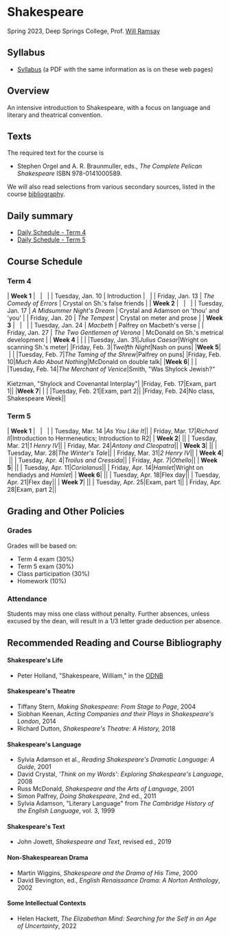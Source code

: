 # Shakespeare

Spring 2023, Deep Springs College, Prof. [Will Ramsay](https://willramsay.github.io)

## Syllabus

* [Syllabus](./ShakespeareSyllabus.pdf) (a PDF with the same information as is on these web pages)

## Overview

An intensive introduction to Shakespeare, with a focus on language and literary and theatrical convention.

## Texts

The required text for the course is
* Stephen Orgel and A. R. Braunmuller, eds., *The Complete Pelican Shakespeare* ISBN 978-0141000589.

We will also read selections from various secondary sources, listed in the course [bibliography](#recommended-reading-and-course-bibliography).

## Daily summary

* [Daily Schedule - Term 4](./daily_schedule-term_4.html)
* [Daily Schedule - Term 5](./daily_schedule-term_5.html) 

## Course Schedule

### Term 4

| **Week 1** | &nbsp; | &nbsp; |
| Tuesday, Jan. 10 | Introduction | &nbsp; |
| Friday, Jan. 13 | *The Comedy of Errors* | Crystal on Sh.'s false friends |
| **Week 2** | &nbsp; | &nbsp; |
| Tuesday, Jan. 17 | *A Midsummer Night's Dream* | Crystal and Adamson on 'thou' and 'you' |
| Friday, Jan. 20 | *The Tempest* | Crystal on meter and prose |
| **Week 3** | &nbsp; | &nbsp; |
| Tuesday, Jan. 24 | *Macbeth* | Palfrey on Macbeth's verse |
| Friday, Jan. 27 | *The Two Gentlemen of Verona* | McDonald on Sh.'s metrical development |
| **Week 4** |&nbsp;|&nbsp;|
|Tuesday, Jan. 31|*Julius Caesar*|Wright on scanning Sh.'s meter|
|Friday, Feb. 3|*Twelfth Night*|Nash on puns|
|**Week 5**|&nbsp;|&nbsp;|
|Tuesday, Feb. 7|*The Taming of the Shrew*|Palfrey on puns|
|Friday, Feb. 10|*Much Ado About Nothing*|McDonald on double talk|
|**Week 6**|&nbsp;|&nbsp;|
|Tuesday, Feb. 14|*The Merchant of Venice*|Smith, "Was Shylock Jewish?" <br> <br> Kietzman, "Shylock and Covenantal Interplay"|
|Friday, Feb. 17|Exam, part 1||
|**Week 7**|&nbsp;|&nbsp;|
|Tuesday, Feb. 21|Exam, part 2||
|Friday, Feb. 24|No class, Shakespeare Week||

### Term 5

| **Week 1** | &nbsp; | &nbsp; |
| Tuesday, Mar. 14 |*As You Like It*||
| Friday, Mar. 17|*Richard II*|Introduction to Hermeneutics; Introduction to R2|
| **Week 2**|&nbsp;||
| Tuesday, Mar. 21|*1 Henry IV*||
| Friday, Mar. 24|*Antony and Cleopatra*||
| **Week 3**|&nbsp;||
| Tuesday, Mar. 28|*The Winter's Tale*||
| Friday, Mar. 31|*2 Henry IV*||
| **Week 4**|&nbsp;||
| Tuesday, Apr. 4|*Troilus and Cressida*||
| Friday, Apr. 7|*Othello*||
| **Week 5**|&nbsp;||
| Tuesday, Apr. 11|*Coriolanus*||
| Friday, Apr. 14|*Hamlet*|Wright on hendiadys and *Hamlet*|
| **Week 6**|&nbsp;||
| Tuesday, Apr. 18|Flex day||
| Tuesday, Apr. 21|Flex day||
| **Week 7**|&nbsp;||
| Tuesday, Apr. 25|Exam, part 1||
| Friday, Apr. 28|Exam, part 2||

## Grading and Other Policies

### Grades
Grades will be based on:
* Term 4 exam (30%)
* Term 5 exam (30%)
* Class participation (30%)
* Homework (10%)

### Attendance 
Students may miss one class without penalty. Further absences, unless excused by the dean, will result in a 1/3 letter grade deduction per absence.

## Recommended Reading and Course Bibliography

#### Shakespeare's Life
* Peter Holland, "Shakespeare, William," in the [ODNB](https://doi.org/10.1093/ref:odnb/25200) 

#### Shakespeare's Theatre
* Tiffany Stern, *Making Shakespeare: From Stage to Page*, 2004
* Siobhan Keenan, *Acting Companies and their Plays in Shakespeare's London*, 2014
* Richard Dutton, *Shakespeare's Theatre: A History,* 2018

#### Shakespeare's Language
* Sylvia Adamson et al., *Reading Shakespeare's Dramatic Language: A Guide*, 2001
* David Crystal, *'Think on my Words': Exploring Shakespeare's Language*, 2008
* Russ McDonald, *Shakespeare and the Arts of Language*, 2001
* Simon Palfrey, *Doing Shakespeare*, 2nd ed., 2011
* Sylvia Adamson, "Literary Language" from *The Cambridge History of the English Language*, vol. 3, 1999

#### Shakespeare's Text
* John Jowett, *Shakespeare and Text*, revised ed., 2019 

#### Non-Shakespearean Drama
* Martin Wiggins, *Shakespeare and the Drama of His Time*, 2000
* David Bevington, ed., *English Renaissance Drama: A Norton Anthology*, 2002

#### Some Intellectual Contexts
* Helen Hackett, *The Elizabethan Mind: Searching for the Self in an Age of Uncertainty*, 2022
